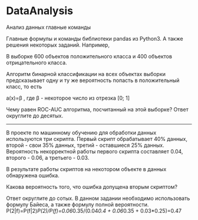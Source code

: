 # DataAnalysis
Анализ данных главные команды


Главные формулы и команды библиотеки pandas из Python3. А также решения некоторых заданий.
Например,

В выборке 600 объектов положительного класса и 400 объектов отрицательного класса.

 Алгоритм бинарной классификации на всех объектах выборки предсказывает одну и ту же вероятность попасть в положительный класс, то есть

a(x)=β
, где β - некоторое число из отрезка [0; 1]

 Чему равен ROC-AUC алгоритма, посчитанный на этой выборке? Ответ округлите до десятых.
 _________________________________________________________________________________________________________________________
 В проекте по машинному обучению для обработки данных используются три скрипта. Первый скрипт обрабатывает 40% данных, второй - свои 35% данных, третий - оставшиеся 25% данных. Вероятность некорректной работы первого скрипта составляет 0.04, второго - 0.06, а третьего - 0.03.

В результате работы скриптов на некотором объекте в данных обнаружена ошибка.

Какова вероятность того, что ошибка допущена вторым скриптом?

Ответ округлите до сотых.
В данном задании необходимо использовать формулу Байеса, а также формулу полной вероятности.
P(2|f)=P(f|2)*P(2)/P(f)=0.06*0.35/(0.04*0.4 + 0.06*0.35 + 0.03*0.25)=0.47
